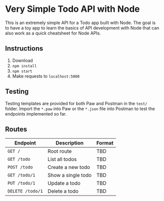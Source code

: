 # Very Simple Todo API with Node

This is an extremely simple API for a Todo app built with Node. The goal is to
have a toy app to learn the basics of API development with Node that can also
work as a quick cheatsheet for Node APIs.

## Instructions

1. Download
2. `npm install`
3. `npm start`
4. Make requests to `localhost:5000`

## Testing

Testing templates are provided for both Paw and Postman in the `test/` folder.
Import the `*.paw` into Paw or the `*.json` file into Postman to test the
endpoints implemented so far.

## Routes

| Endpoint             | Description        | Format |
| -------------------- | ------------------ | ------ |
| ```GET /```          | Root route         | TBD    |
| ```GET /todo```      | List all todos     | TBD    |
| ```POST /todo```     | Create a new todo  | TBD    |
| ```GET /todo/1```    | Show a single todo | TBD    |
| ```PUT /todo/1```    | Update a todo      | TBD    |
| ```DELETE /todo/1``` | Delete a todo      | TBD    |
